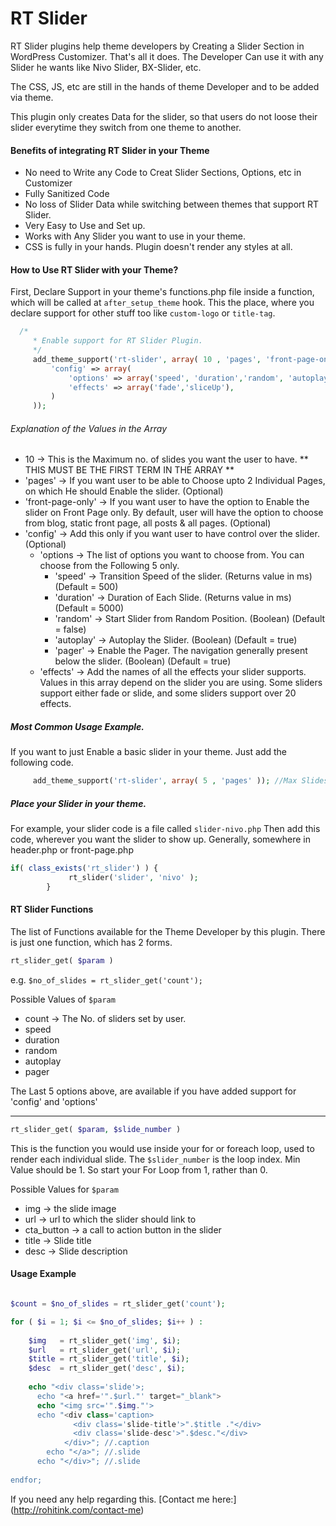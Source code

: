 # RT Slider

RT Slider plugins help theme developers by Creating a Slider Section in WordPress Customizer. That's all it does.
The Developer Can use it with any Slider he wants like Nivo Slider, BX-Slider, etc. 

The CSS, JS, etc are still in the hands of theme Developer and to be added via theme. 

This plugin only creates Data for the slider, so that users do not loose their slider everytime they switch from one theme to another.

#### Benefits of integrating RT Slider in your Theme

* No need to Write any Code to Creat Slider Sections, Options, etc in Customizer
* Fully Sanitized Code
* No loss of Slider Data while switching between themes that support RT Slider.
* Very Easy to Use and Set up.
* Works with Any Slider you want to use in your theme.
* CSS is fully in your hands. Plugin doesn't render any styles at all.


#### How to Use RT Slider with your Theme?

First, Declare Support in your theme's functions.php file inside a function, which will be called at `after_setup_theme` hook. This the place, where you declare support for other stuff too like `custom-logo` or `title-tag`.

```php
  /*
	 * Enable support for RT Slider Plugin.
	 */
	 add_theme_support('rt-slider', array( 10 , 'pages', 'front-page-only', 
		 'config' => array(
			 'options' => array('speed', 'duration','random', 'autoplay','pager'),
			 'effects' => array('fade','sliceUp'),
		 )
	 ));
```
	 
###### Explanation of the Values in the Array

* 10 -> This is the Maximum no. of slides you want the user to have. ** THIS MUST BE THE FIRST TERM IN THE ARRAY **
* 'pages' -> If you want user to be able to Choose upto 2 Individual Pages, on which He should Enable the slider. (Optional)
* 'front-page-only' -> If you want user to have the option to Enable the slider on Front Page only. By default, user will have the option to choose from blog, static front page, all posts & all pages. (Optional)
* 'config' -> Add this only if you want user to have control over the slider. (Optional)
  * 'options -> The list of options you want to choose from. You can choose from the Following 5 only.
    * 'speed' -> Transition Speed of the slider. (Returns value in ms) (Default = 500)
    * 'duration' -> Duration of Each Slide. (Returns value in ms) (Default = 5000)
    * 'random' -> Start Slider from Random Position. (Boolean) (Default = false)
    * 'autoplay' -> Autoplay the Slider. (Boolean) (Default = true)
    * 'pager' -> Enable the Pager. The navigation generally present below the slider. (Boolean) (Default = true)
  * 'effects' -> Add the names of all the effects your slider supports. Values in this array depend on the slider you are using. Some sliders support either fade or slide, and some sliders support over 20 effects.

##### Most Common Usage Example.

If you want to just Enable a basic slider in your theme. Just add the following code.

```php
	 add_theme_support('rt-slider', array( 5 , 'pages' )); //Max Slides = 5, Options to Choose pages = enabled.
```
##### Place your Slider in your theme.

For example, your slider code is a file called `slider-nivo.php`
Then add this code, wherever you want the slider to show up. Generally, somewhere in header.php or front-page.php

```php
if( class_exists('rt_slider') ) {
			 rt_slider('slider', 'nivo' ); 
		}
```		
  
#### RT Slider Functions

The list of Functions available for the Theme Developer by this plugin. 
There is just one function, which has 2 forms.

```php
rt_slider_get( $param )
```
e.g. `$no_of_slides = rt_slider_get('count');`

Possible Values of `$param`

* count -> The No. of sliders set by user.
* speed
* duration
* random
* autoplay
* pager

The Last 5 options above, are available if you have added support for 'config' and 'options'

--------


```php
rt_slider_get( $param, $slide_number )
```
This is the function you would use inside your for or foreach loop, used to render each individual slide.
The `$slider_number` is the loop index. Min Value should be 1. So start your For Loop from 1, rather than 0.

Possible Values for `$param`

* img -> the slide image
* url -> url to which the slider should link to
* cta_button -> a call to action button in the slider
* title -> Slide title
* desc -> Slide description

#### Usage Example

```php

$count = $no_of_slides = rt_slider_get('count');

for ( $i = 1; $i <= $no_of_slides; $i++ ) :
    
    $img   = rt_slider_get('img', $i);
    $url   = rt_slider_get('url', $i);
    $title = rt_slider_get('title', $i);
    $desc  = rt_slider_get('desc', $i);
    
    echo "<div class='slide'>;
      echo "<a href='".$url."' target="_blank">
      echo "<img src='".$img."'>
      echo "<div class='caption>
              <div class='slide-title'>".$title ."</div>
              <div class='slide-desc'>".$desc."</div>
            </div>"; //.caption
        echo "</a>"; //.slide   
      echo "</div>"; //.slide      
              
endfor;
```


If you need any help regarding this.
[Contact me here:] (http://rohitink.com/contact-me)
